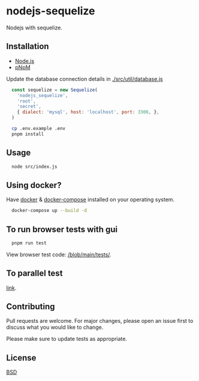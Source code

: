 # nodejs-sequelize

Nodejs with sequelize.

## Installation

* [Node.js](https://nodejs.org/en/)
* [pNpM](https://pnpm.io/)

Update the database connection details in [./src/util/database.js](https://github.com/kkamara/nodejs-sequelize/raw/main/src/util/database.js)

```js
  const sequelize = new Sequelize(
    'nodejs_sequelize',
    'root',
    'secret',
    { dialect: 'mysql', host: 'localhost', port: 3306, },
  )
```

```bash
  cp .env.example .env
  pnpm install
```

## Usage

```bash
  node src/index.js
```

## Using docker?

Have [docker](https://docs.docker.com/engine/install/) & [docker-compose](https://docs.docker.com/compose/install/) installed on your operating system.

```bash
  docker-compose up --build -d
```

## To run browser tests with gui

```bash
  pnpm run test
```

View browser test code: [/blob/main/tests/](https://github.com/kkamara/node-react-boilerplate/blob/main/tests/).

## To parallel test

[link](https://nightwatchjs.org/v09/guide#parallel-running).

## Contributing
Pull requests are welcome. For major changes, please open an issue first to discuss what you would like to change.

Please make sure to update tests as appropriate.

## License
[BSD](https://opensource.org/licenses/BSD-3-Clause)
